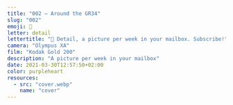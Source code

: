 ```yaml
---
title: "002 — Around the GR34"
slug: "002"
emoji: 👀
letter: detail
lettertitle: "👀 Detail, a picture per week in your mailbox. Subscribe!"
camera: "Olympus XA"
film: "Kodak Gold 200"
description: "A picture per week in your mailbox"
date: 2021-03-30T12:57:50+02:00
color: purpleheart
resources:
  - src: "cover.webp"
    name: "cover"
---
```

